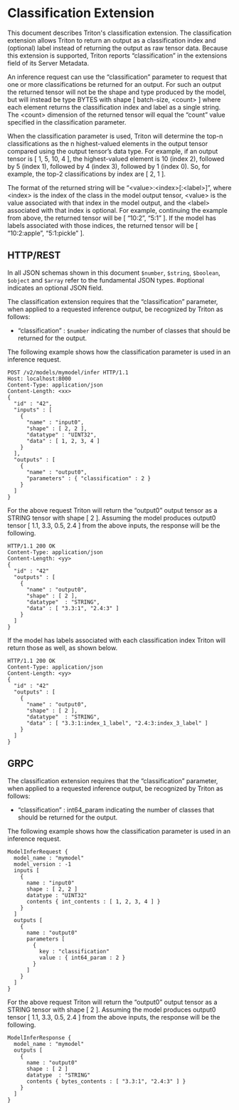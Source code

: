 <!--
# Copyright (c) 2020, NVIDIA CORPORATION. All rights reserved.
#
# Redistribution and use in source and binary forms, with or without
# modification, are permitted provided that the following conditions
# are met:
#  * Redistributions of source code must retain the above copyright
#    notice, this list of conditions and the following disclaimer.
#  * Redistributions in binary form must reproduce the above copyright
#    notice, this list of conditions and the following disclaimer in the
#    documentation and/or other materials provided with the distribution.
#  * Neither the name of NVIDIA CORPORATION nor the names of its
#    contributors may be used to endorse or promote products derived
#    from this software without specific prior written permission.
#
# THIS SOFTWARE IS PROVIDED BY THE COPYRIGHT HOLDERS ``AS IS'' AND ANY
# EXPRESS OR IMPLIED WARRANTIES, INCLUDING, BUT NOT LIMITED TO, THE
# IMPLIED WARRANTIES OF MERCHANTABILITY AND FITNESS FOR A PARTICULAR
# PURPOSE ARE DISCLAIMED.  IN NO EVENT SHALL THE COPYRIGHT OWNER OR
# CONTRIBUTORS BE LIABLE FOR ANY DIRECT, INDIRECT, INCIDENTAL, SPECIAL,
# EXEMPLARY, OR CONSEQUENTIAL DAMAGES (INCLUDING, BUT NOT LIMITED TO,
# PROCUREMENT OF SUBSTITUTE GOODS OR SERVICES; LOSS OF USE, DATA, OR
# PROFITS; OR BUSINESS INTERRUPTION) HOWEVER CAUSED AND ON ANY THEORY
# OF LIABILITY, WHETHER IN CONTRACT, STRICT LIABILITY, OR TORT
# (INCLUDING NEGLIGENCE OR OTHERWISE) ARISING IN ANY WAY OUT OF THE USE
# OF THIS SOFTWARE, EVEN IF ADVISED OF THE POSSIBILITY OF SUCH DAMAGE.
-->

# Classification Extension

This document describes Triton's classification extension.  The
classification extension allows Triton to return an output as a
classification index and (optional) label instead of returning the
output as raw tensor data.  Because this extension is supported,
Triton reports “classification” in the extensions field of its Server
Metadata.

An inference request can use the “classification” parameter to request
that one or more classifications be returned for an output. For such
an output the returned tensor will not be the shape and type produced
by the model, but will instead be type BYTES with shape [ batch-size,
\<count\> ] where each element returns the classification index and
label as a single string. The \<count\> dimension of the returned tensor
will equal the “count” value specified in the classification
parameter.

When the classification parameter is used, Triton will determine the
top-n classifications as the n highest-valued elements in the output
tensor compared using the output tensor’s data type. For example, if
an output tensor is [ 1, 5, 10, 4 ], the highest-valued element is 10
(index 2), followed by 5 (index 1), followed by 4 (index 3), followed
by 1 (index 0). So, for example, the top-2 classifications by index
are [ 2, 1 ].

The format of the returned string will be “\<value\>:\<index\>[:\<label\>]”,
where \<index\> is the index of the class in the model output tensor,
\<value\> is the value associated with that index in the model output,
and the \<label\> associated with that index is optional. For example,
continuing the example from above, the returned tensor will be [
“10:2”, “5:1” ]. If the model has labels associated with those
indices, the returned tensor will be [ “10:2:apple”, “5:1:pickle” ].

## HTTP/REST

In all JSON schemas shown in this document `$number`, `$string`, `$boolean`,
`$object` and `$array` refer to the fundamental JSON types. #optional
indicates an optional JSON field.

The classification extension requires that the “classification”
parameter, when applied to a requested inference output, be recognized
by Triton as follows:

- “classification” : `$number` indicating the number of classes that
  should be returned for the output.

The following example shows how the classification parameter is used
in an inference request.

```
POST /v2/models/mymodel/infer HTTP/1.1
Host: localhost:8000
Content-Type: application/json
Content-Length: <xx>
{
  "id" : "42",
  "inputs" : [
    {
      "name" : "input0",
      "shape" : [ 2, 2 ],
      "datatype" : "UINT32",
      "data" : [ 1, 2, 3, 4 ]
    }
  ],
  "outputs" : [
    {
      "name" : "output0",
      "parameters" : { "classification" : 2 }
    }
  ]
}
```

For the above request Triton will return the “output0” output tensor
as a STRING tensor with shape [ 2 ]. Assuming the model produces
output0 tensor [ 1.1, 3.3, 0.5, 2.4 ] from the above inputs, the
response will be the following.

```
HTTP/1.1 200 OK
Content-Type: application/json
Content-Length: <yy>
{
  "id" : "42"
  "outputs" : [
    {
      "name" : "output0",
      "shape" : [ 2 ],
      "datatype"  : "STRING",
      "data" : [ "3.3:1", "2.4:3" ]
    }
  ]
}
```

If the model has labels associated with each classification index
Triton will return those as well, as shown below.

```
HTTP/1.1 200 OK
Content-Type: application/json
Content-Length: <yy>
{
  "id" : "42"
  "outputs" : [
    {
      "name" : "output0",
      "shape" : [ 2 ],
      "datatype"  : "STRING",
      "data" : [ "3.3:1:index_1_label", "2.4:3:index_3_label" ]
    }
  ]
}
```

## GRPC

The classification extension requires that the “classification”
parameter, when applied to a requested inference output, be recognized
by Triton as follows:

- “classification” : int64_param indicating the number of classes that
  should be returned for the output.

The following example shows how the classification parameter is used
in an inference request.

```
ModelInferRequest {
  model_name : "mymodel"
  model_version : -1
  inputs [
    {
      name : "input0"
      shape : [ 2, 2 ]
      datatype : "UINT32"
      contents { int_contents : [ 1, 2, 3, 4 ] }
    }
  ]
  outputs [
    {
      name : "output0"
      parameters [
        {
          key : "classification"
          value : { int64_param : 2 }
        }
      ]
    }
  ]
}
```

For the above request Triton will return the “output0” output tensor
as a STRING tensor with shape [ 2 ]. Assuming the model produces
output0 tensor [ 1.1, 3.3, 0.5, 2.4 ] from the above inputs, the
response will be the following.

```
ModelInferResponse {
  model_name : "mymodel"
  outputs [
    {
      name : "output0"
      shape : [ 2 ]
      datatype  : "STRING"
      contents { bytes_contents : [ "3.3:1", "2.4:3" ] }
    }
  ]
}
```
